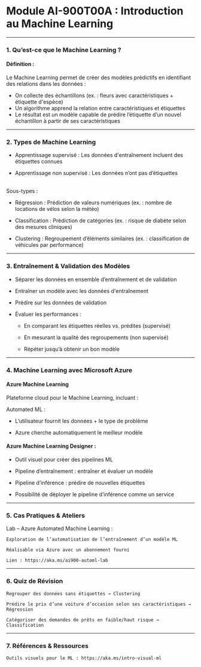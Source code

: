 # Module AI-900T00A : Introduction au Machine Learning
---
### 1. Qu’est-ce que le Machine Learning ?
#### Définition :

Le Machine Learning permet de créer des modèles prédictifs en identifiant des relations dans les données :

- On collecte des échantillons (ex. : fleurs avec caractéristiques + étiquette d'espèce)
- Un algorithme apprend la relation entre caractéristiques et étiquettes
- Le résultat est un modèle capable de prédire l’étiquette d’un nouvel échantillon à partir de ses caractéristiques
---
### 2. Types de Machine Learning

- Apprentissage supervisé : Les données d'entraînement incluent des étiquettes connues

- Apprentissage non supervisé : Les données n’ont pas d’étiquettes

\
Sous-types :

- Régression : Prédiction de valeurs numériques (ex. : nombre de locations de vélos selon la météo)

- Classification : Prédiction de catégories (ex. : risque de diabète selon des mesures cliniques)

- Clustering : Regroupement d’éléments similaires (ex. : classification de véhicules par performance)
---
### 3. Entraînement & Validation des Modèles

- Séparer les données en ensemble d’entraînement et de validation

- Entraîner un modèle avec les données d'entraînement

- Prédire sur les données de validation



- Évaluer les performances :
    
    - En comparant les étiquettes réelles vs. prédites (supervisé)
    
    - En mesurant la qualité des regroupements (non supervisé)
    
    - Répéter jusqu’à obtenir un bon modèle

---
### 4. Machine Learning avec Microsoft Azure
#### Azure Machine Learning

Plateforme cloud pour le Machine Learning, incluant :

Automated ML :

- L’utilisateur fournit les données + le type de problème

- Azure cherche automatiquement le meilleur modèle


#### Azure Machine Learning Designer :

- Outil visuel pour créer des pipelines ML

- Pipeline d’entraînement : entraîner et évaluer un modèle

- Pipeline d’inférence : prédire de nouvelles étiquettes

- Possibilité de déployer le pipeline d’inférence comme un service


---
### 5. Cas Pratiques & Ateliers
Lab – Azure Automated Machine Learning :

    Exploration de l’automatisation de l’entraînement d’un modèle ML

    Réalisable via Azure avec un abonnement fourni

    Lien : https://aka.ms/ai900-automl-lab

---
### 6. Quiz de Révision

    Regrouper des données sans étiquettes → Clustering

    Prédire le prix d’une voiture d’occasion selon ses caractéristiques → Régression

    Catégoriser des demandes de prêts en faible/haut risque → Classification

---
### 7. Références & Ressources

    Outils visuels pour le ML : https://aka.ms/intro-visual-ml